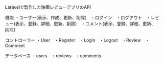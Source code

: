 Laravelで製作した映画レビューアプリのAPI

機能
・ユーザー(表示、作成、更新、削除)　・ログイン　・ログアウト　・レビュー(表示、登録、詳細、更新、削除)　・コメント(表示、登録、詳細、更新、削除)

コントローラー
・User　・Register　・Login　・Logout　・Review　・Comment

データベース
・users　・reviews　・comments
